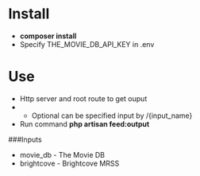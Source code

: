 # Install

- **composer install**
- Specify THE_MOVIE_DB_API_KEY in .env

# Use

- Http server and root route to get ouput
- - Optional can be specified input by /{input_name}
- Run command **php artisan feed:output**

###Inputs

- movie_db - The Movie DB
- brightcove - Brightcove MRSS